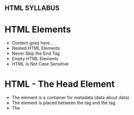 ## HTML SYLLABUS

# HTML Elements
- <tagname>Content goes here...</tagname>
- Nested HTML Elements
- Never Skip the End Tag
- Empty HTML Elements
- HTML is Not Case Sensitive


# HTML - The Head Element
- The <head> element is a container for metadata (data about data)
- The <head> element is placed between the <html> tag and the <body> tag
- The <title> element is required and it defines the title of the document
- The <style> element is used to define style information for a single document
- The <link> tag is most often used to link to external style sheets
- The <meta> element is typically used to specify the character set, page description, keywords, author of the document, and viewport settings
- The <script> element is used to define client-side JavaScripts
- The <base> element specifies the base URL and/or target for all relative URLs in a page

# HTML Headings
- HTML headings are defined with the <h1> to <h6> tags.

# HTML Paragraphs
- HTML Paragraphs <p>
- HTML Horizontal Rules <hr>
- HTML Line Breaks <br>
- The HTML <pre> Element

# html element vs html tag

# HTML Attributes
- All HTML elements can have attributes
- Attributes provide additional information about elements
- Attributes are always specified in the start tag
- Attributes usually come in name/value pairs like: name="value"

# HTML Styles
- The HTML Style Attribute

### HTML Comments
- HTML Comment Tag <!-- Write your comments here -->

# HTML Text Formatting
- <b>	Defines bold text
- <em>	Defines emphasized text 
- <i>	Defines a part of text in an alternate voice or mood
- <small>	Defines smaller text
- <strong>	Defines important text
- <sub>	Defines subscripted text
- <sup>	Defines superscripted text
- <ins>	Defines inserted text
- <del>	Defines deleted text
- <mark> Defines marked/highlighted text

# HTML Quotation and Citation Elements
- <abbr>	Defines an abbreviation or acronym
- <address>	Defines contact information for the author/owner of a document.
- <bdo>	Defines the text direction
- <blockquote>	Defines a section that is quoted from another source
- <cite>	Defines the title of a work
- <q>	Defines a short inline quotation 

### HTML Colors
- RGB
- HEX
- HSL

# HTML Styles - CSS
- Inline - by using the style attribute inside HTML elements
- Internal - by using a <style> element in the <head> section
- External - by using a <link> element to link to an external CSS file

# HTML Links
- Use the <a> element to define a link
- Use the href attribute to define the link address
- Use the target attribute to define where to open the linked document
- Use the <img> element (inside <a>) to use an image as a link
- Use the mailto: scheme inside the href attribute to create a link that opens the user's email program

### HTML File Paths
- Absolute File Paths
- Relative File Paths

# HTML Images
- Use the HTML <img> element to define an image
- Use the HTML src attribute to define the URL of the image
- Use the HTML alt attribute to define an alternate text for an image, if it cannot be displayed
- Use the HTML width and height attributes or the CSS width and height properties to define the size of the image
- Use the CSS float property to let the image float to the left or to the right

# HTML Favicon
- <link> Defines the relationship between a document and an external resource

# HTML Tables
- <table>	Defines a table
- <th>	Defines a header cell in a table
- <tr>	Defines a row in a table
- <td>	Defines a cell in a table
- <caption>	Defines a table caption
- <colgroup>	Specifies a group of one or more columns in a table for formatting
- <col>	Specifies column properties for each column within a -<colgroup> element
- <thead>	Groups the header content in a table
- <tbody>	Groups the body content in a table
- <tfoot>	Groups the footer content in a table
- <rowspan>  a cell span over multiple rows,
- <colspan> a cell span over multiple columns

# HTML Lists
- <ul>	Defines an unordered list
- <ol>	Defines an ordered list
- <li>	Defines a list item
- <dl>	Defines a description list
- <dt>	Defines a term in a description list
- <dd>	Describes the term in a description list

# HTML Block and Inline Elements
- There are two display values: block and inline
- A block-level element always starts on a new line and takes up the full width available
- An inline element does not start on a new line and it only takes up as much width as necessary
- The <div> element is a block-level and is often used as a container for other HTML elements
- The <span> element is an inline container used to mark up a part of a text, or a part of a document

# HTML class Attribute
- The HTML class attribute specifies one or more class names for an element
- Classes are used by CSS and JavaScript to select and access specific elements
- The class attribute can be used on any HTML element
- The class name is case sensitive
- Different HTML elements can point to the same class name
- JavaScript can access elements with a specific class name with the getElementsByClassName() method

# HTML id Attribute
- The id attribute is used to specify a unique id for an HTML element
- The value of the id attribute must be unique within the HTML document
- The id attribute is used by CSS and JavaScript to style/select a specific element
- The value of the id attribute is case sensitive
- The id attribute is also used to create HTML bookmarks
- JavaScript can access an element with a specific id with the getElementById() method

# HTML Iframes
- The HTML <iframe> tag specifies an inline frame
- The src attribute defines the URL of the page to embed
- Always include a title attribute (for screen readers)
- The height and width attributes specify the size of the iframe
- Use border:none; to remove the border around the iframe

# HTML Layout Elements and Techniques
- <header> - Defines a header for a document or a section
- <nav> - Defines a set of navigation links
- <section> - Defines a section in a document
- <article> - Defines an independent, self-contained content
- <aside> - Defines content aside from the content (like a sidebar)
- <footer> - Defines a footer for a document or a section
- <details> - Defines additional details that the user can open and close on demand
- <summary> - Defines a heading for the <details> element

# HTML Responsive Web Design
- <meta name="viewport" content="width=device-width, initial-scale=1.0">

# HTML Forms
- <form> element is used to create an HTML form

# HTML Form Attributes
- accept-charset	Specifies the character encodings used for form submission
- action	Specifies where to send the form-data when a form is submitted
- autocomplete	Specifies whether a form should have autocomplete on or off
- enctype	Specifies how the form-data should be encoded when submitting it to the server (only for method="post")
- method	Specifies the HTTP method to use when sending form-data
- name	Specifies the name of the form
- novalidate	Specifies that the form should not be validated when submitted
- rel	Specifies the relationship between a linked resource and the current document
- target	Specifies where to display the response that is received after submitting the form

# HTML Form Elements
- <form>	Defines an HTML form for user input
- <input>	Defines an input control
- <textarea>	Defines a multiline input control (text area)
- <label>	Defines a label for an <input> element
- <fieldset>	Groups related elements in a form
- <legend>	Defines a caption for a <fieldset> element
- <select>	Defines a drop-down list
- <optgroup>	Defines a group of related options in a drop-down list
- <option>	Defines an option in a drop-down list
- <button>	Defines a clickable button
- <datalist>	Specifies a list of pre-defined options for input controls

# HTML Input Types
- <input type="button">
- <input type="checkbox">
- <input type="color">
- <input type="date">
- <input type="datetime-local">
- <input type="email">
- <input type="file">
- <input type="hidden">
- <input type="month">
- <input type="number">
- <input type="password">
- <input type="radio">
- <input type="range">
- <input type="reset">
- <input type="search">
- <input type="submit">
- <input type="tel">
- <input type="text">
- <input type="time">
- <input type="url">
- <input type="week">

# HTML Input Attributes
- checked	Specifies that an input field should be pre-selected when the page loads (for type="checkbox" or type="radio")
- disabled	Specifies that an input field should be disabled
- max	Specifies the maximum value for an input field
- maxlength	Specifies the maximum number of character for an input field
- min	Specifies the minimum value for an input field
- pattern	Specifies a regular expression to check the input value against
- readonly	Specifies that an input field is read only (cannot be changed)
- required	Specifies that an input field is required (must be filled out)
- size	Specifies the width (in characters) of an input field
- step	Specifies the legal number intervals for an input field
- value	Specifies the default value for an input field

# HTML Media
- The HTML <video> Element
- HTML <video> Autoplay
- The HTML <audio> Element
- HTML <audio> Autoplay

# html vs html5
- HTML
- It didn’t support audio and video without the use of flash player support.
- It uses cookies to store temporary data.
- Does not allow JavaScript to run in browser.
- Vector graphics is possible in HTML with the help of various technologies such as VML, Silver-light, Flash, etc.
- It does not allow drag and drop effects.	
- Not possible to draw shapes like circle, rectangle, triangle etc.
- It works with all old browsers.
- <HTML>,<Body> , and <Head> tags are mandatory while writing a HTML code.
- Older version of HTML are less mobile-friendly.	
- Doctype declaration is too long and complicated.	
- Elements like nav, header were not present.
- Character encoding is long and complicated.	
- It is almost impossible to get true GeoLocation of user with the help of browser.
- It can not handle inaccurate syntax.
- Being an older version , it is not fast , flexible , and efficient as compared to HTML5.
- Attributes like charset, async and ping are absent in HTML.

- HTML5
- It supports audio and video controls with the use of <audio> and <video> tags.
- It uses SQL databases and application cache to store offline data.
- Allows JavaScript to run in background. This is possible due to JS Web worker API in HTML5.
- Vector graphics is additionally an integral a part of HTML5 like SVG and canvas.
- It allows drag and drop effects.
- HTML5 allows to draw shapes like circle, rectangle, triangle etc.
- It supported by all new browser like Firefox, Mozilla, Chrome, Safari, etc.
- These tags can be omitted while writing HTML code.
- HTML5 language is more mobile-friendly.
- Doctype declaration is quite simple and easy.
- New element for web structure like nav, header, footer etc.
- Character encoding is simple and easy.
- One can track the GeoLocation of a user easily by using JS GeoLocation API.
- It is capable of handling inaccurate syntax.
- It is efficient, flexible and more fast in comparison to HTML.
- Attributes of charset, async and ping are a part of HTML 5.

## CSS SYLLABUS

# CSS Elements
- The CSS element Selector
- The CSS id Selector
- The CSS class Selector
- The CSS Attribute Selector
- The CSS Universal Selector
- The CSS Grouping Selector

# How To Add CSS
- External CSS
- Internal CSS
- Inline CSS

# CSS Comments
- A CSS comment is placed inside the <style> element, and starts with /* and ends with */:

# CSS Color
- by name
- by rgb
- by hsl
- by hex

# CSS Backgrounds
- background-color
- background-image
- background-repeat
- background-attachment
- background-position
- background (shorthand for background)

# CSS Borders
- border-style ( dotted / dashed / solid / double / groove / ridge / inset / outset / none / hidden )
- border-width
- border-color
- border
- border-radius 

# CSS Margins
- margin-top
- margin-right
- margin-bottom
- margin-left
- values ( auto /length / % / inherit )
- margin (shorthand) 

# CSS Padding
- padding-top
- padding-right
- padding-bottom
- padding-left
- values ( length / % / inherit )
- padding (shorthand)

# CSS Height, Width and Max-width, Max-height
- height
- width
- max-height
- max-width
- min-width
- min-height
- values ( auto /length / % / inherit / initial)

# The CSS Box Model

# CSS Text
- color 
- background-color 
- text-align
- text-align-last
- direction
- unicode-bidi
- vertical-align
- text-decoration-line
- text-decoration-color
- text-decoration-style
- text-decoration-thickness
- text-decoration
- text-transform
- text-indent
- letter-spacing
- line-height
- word-spacing
- white-space
- text-shadow

# CSS Fonts
- font-style
- font-variant
- font-weight
- font-size
- font-family

# CSS Links
- a:link - a normal, unvisited link
- a:visited - a link the user has visited
- a:hover - a link when the user mouses over it
- a:active - a link the moment it is clicked

# CSS Pseudo-elements
- ::first-line
- ::first-letter
- ::before
- ::after
- ::marker
- ::selection

# CSS Lists
- list-style-type
- list-style-image
- list-style-position
- list-style (shorthand)

# CSS Layout - The display Property
- display (none, inline, block, inline-block)

# CSS visibility Property
- visibility(hidden/ visible)

# CSS Layout - The position Property
- position ( relative, fixed, absolute, sticky)

# CSS Layout - The z-index Property
- z-index

# CSS Media Queries
- @media not|only mediatype and (expressions) {
-   CSS-Code;
- }

- @media screen and (min-width: 480px) {
-   body {
-     background-color: lightgreen;
-   }
- }

# CSS Flexbox
- flex

# CSS Flex Container
- flex-direction
- flex-wrap
- flex-flow
- justify-content
- align-items
- align-content

# CSS Flexbox item
- order
- flex-grow
- flex-shrink
- flex-basis
- flex
- align-self

# CSS Flex Responsive
-  flex

# CSS Grid Container
- grid 
- inline-grid.
- grid-template-columns
- grid-template-rows
- align-content














